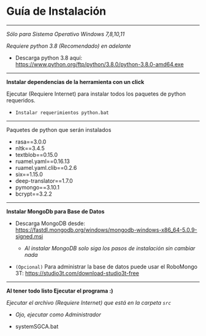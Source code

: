 # Guía de Instalación 
---

*Sólo para Sistema Operativo Windows 7,8,10,11*

*Requiere python 3.8 (Recomendado) en adelante*

- Descarga python 3.8 aquí: https://www.python.org/ftp/python/3.8.0/python-3.8.0-amd64.exe 

---

**Instalar dependencias de la herramienta con un click**

Ejecutar (Requiere Internet) para instalar todos los paquetes de python requeridos.
- `Instalar requerimientos python.bat` 

---
Paquetes de python que serán instalados
- rasa==3.0.0
- nltk==3.4.5
- textblob==0.15.0
- ruamel.yaml==0.16.13
- ruamel.yaml.clib==0.2.6
- six==1.15.0
- deep-translator==1.7.0
- pymongo==3.10.1
- bcrypt==3.2.2
---

**Instalar MongoDb para Base de Datos**

- Descarga MongoDB desde: <https://fastdl.mongodb.org/windows/mongodb-windows-x86_64-5.0.9-signed.msi>
  - *Al instalar MongoDB solo siga los pasos de instalación sin cambiar nada*

- `(Opcional)` Para administrar la base de datos puede usar el RoboMongo 3T: <https://studio3t.com/download-studio3t-free>


---

**Al tener todo listo Ejecutar el programa :)**

  *Ejecutar el archivo (Requiere Internet) que está en la carpeta `src`*
   - *Ojo, ejecutar como Administrador*

- systemSGCA.bat